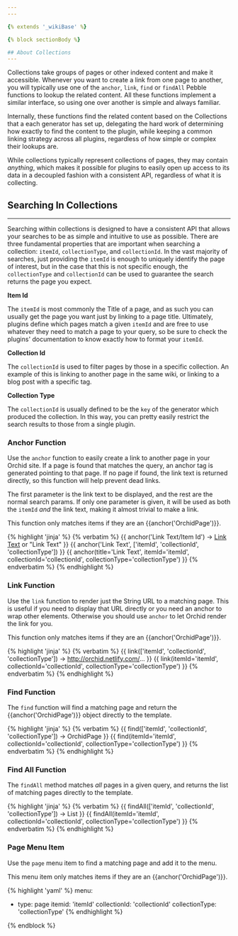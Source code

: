 ```yaml
---
---

{% extends '_wikiBase' %}

{% block sectionBody %}

## About Collections
---
```


Collections take groups of pages or other indexed content and make it accessible. Whenever you want to create a link 
from one page to another, you will typically use one of the `anchor`, `link`, `find` or `findAll` Pebble functions to 
lookup the related content. All these functions implement a similar interface, so using one over another is simple and 
always familiar. 

Internally, these functions find the related content based on the Collections that a each generator has set up, 
delegating the hard work of determining how exactly to find the content to the plugin, while keeping a common linking 
strategy across all plugins, regardless of how simple or complex their lookups are.

While collections typically represent collections of pages, they may contain _anything_, which makes it possible for
plugins to easily open up access to its data in a decoupled fashion with a consistent API, regardless of what it is 
collecting.

## Searching In Collections
---

Searching within collections is designed to have a consistent API that allows your searches to be as simple and 
intuitive to use as possible. There are three fundamental properties that are important when searching a collection: 
`itemId`, `collectionType`, and `collectionId`. In the vast majority of searches, just providing the `itemId` is enough 
to uniquely identify the page of interest, but in the case that this is not specific enough, the `collectionType` and 
`collectionId` can be used to guarantee the search returns the page you expect. 

**Item Id**

The `itemId` is most commonly the Title of a page, and as such you can usually get the page you want just by linking to
a page title. Ultimately, plugins define which pages match a given `itemId` and are free to use whatever they need to 
match a page to your query, so be sure to check the plugins' documentation to know exactly how to format your `itemId`. 

**Collection Id**

The `collectionId` is used to filter pages by those in a specific collection. An example of this is linking to another
page in the same wiki, or linking to a blog post with a specific tag.

**Collection Type**

The `collectionId` is usually defined to be the `key` of the generator which produced the collection. In this way, you
can pretty easily restrict the search results to those from a single plugin.  

### Anchor Function

Use the `anchor` function to easily create a link to another page in your Orchid site. If a page is found that matches
the query, an anchor tag is generated pointing to that page. If no page if found, the link text is returned directly, 
so this function will help prevent dead links.

The first parameter is the link text to be displayed, and the rest are the normal search params. If only one parameter
is given, it will be used as both the `itemId` _and_ the link text, making it almost trivial to make a link.

This function only matches items if they are an {{anchor('OrchidPage')}}.

{% highlight 'jinja' %}
{% verbatim %}
{{ anchor('Link Text/Item Id') -> <a href="...">Link Text</a> or "Link Text" }}
{{ anchor('Link Text', ['itemId', 'collectionId', 'collectionType']) }}
{{ anchor(title='Link Text', itemId='itemId', collectionId='collectionId', collectionType='collectionType') }}
{% endverbatim %}
{% endhighlight %}

### Link Function

Use the `link` function to render just the String URL to a matching page. This is useful if you need to display that URL 
directly or you need an anchor to wrap other elements. Otherwise you should use `anchor` to let Orchid render the link
for you. 

This function only matches items if they are an {{anchor('OrchidPage')}}.

{% highlight 'jinja' %}
{% verbatim %}
{{ link(['itemId', 'collectionId', 'collectionType']) -> http://orchid.netlify.com/... }}
{{ link(itemId='itemId', collectionId='collectionId', collectionType='collectionType') }}
{% endverbatim %}
{% endhighlight %}

### Find Function

The `find` function will find a matching page and return the {{anchor('OrchidPage')}} object directly to the template.

{% highlight 'jinja' %}
{% verbatim %}
{{ find(['itemId', 'collectionId', 'collectionType']) -> OrchidPage }}
{{ find(itemId='itemId', collectionId='collectionId', collectionType='collectionType') }}
{% endverbatim %}
{% endhighlight %}

### Find All Function

The `findAll` method matches _all_ pages in a given query, and returns the list of matching pages directly to the 
template.

{% highlight 'jinja' %}
{% verbatim %}
{{ findAll(['itemId', 'collectionId', 'collectionType']) -> List<OrchidPage> }}
{{ findAll(itemId='itemId', collectionId='collectionId', collectionType='collectionType') }}
{% endverbatim %}
{% endhighlight %}

### Page Menu Item

Use the `page` menu item to find a matching page and add it to the menu. 

This menu item only matches items if they are an {{anchor('OrchidPage')}}.

{% highlight 'yaml' %}
menu: 
  - type: page
    itemid: 'itemId'
    collectionId: 'collectionId'
    collectionType: 'collectionType'
{% endhighlight %}

{% endblock %}
